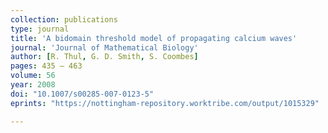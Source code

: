 ```yaml
---
collection: publications
type: journal
title: 'A bidomain threshold model of propagating calcium waves'
journal: 'Journal of Mathematical Biology'
author: [R. Thul, G. D. Smith, S. Coombes]
pages: 435 – 463
volume: 56
year: 2008
doi: "10.1007/s00285-007-0123-5"
eprints: "https://nottingham-repository.worktribe.com/output/1015329"

---
```

